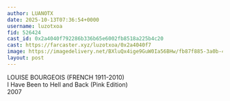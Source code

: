 ```yaml
---
author: LUANOTX
date: 2025-10-13T07:36:54+0000
username: luzotxoa
fid: 526424
cast_id: 0x2a4040f792286b336b65e6002fb8518a225b4c20
cast: https://farcaster.xyz/luzotxoa/0x2a4040f7
image: https://imagedelivery.net/BXluQx4ige9GuW0Ia56BHw/fb87f885-3a0b-4022-bdc9-b8309d74b300/original
layout: post
---
```

LOUISE BOURGEOIS (FRENCH 1911-2010)  
I Have Been to Hell and Back (Pink Edition)  
2007  

<img src='https://imagedelivery.net/BXluQx4ige9GuW0Ia56BHw/fb87f885-3a0b-4022-bdc9-b8309d74b300/original' alt='' referrerpolicy='no-referrer'/>